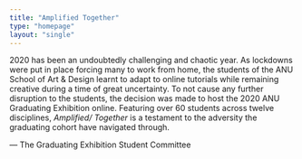 ```yaml
---
title: "Amplified Together"
type: "homepage"
layout: "single"
---
```

2020 has been an undoubtedly challenging and chaotic year. As lockdowns were put in place forcing many to work from home, the students of the ANU School of Art & Design learnt to adapt to online tutorials while remaining creative during a time of great uncertainty. To not cause any further disruption to the students, the decision was made to host the 2020 ANU Graduating Exhibition online.  Featuring over 60 students across twelve disciplines, _Amplified/ Together_ is a testament to the adversity the graduating cohort have navigated through.

— The Graduating Exhibition Student Committee 